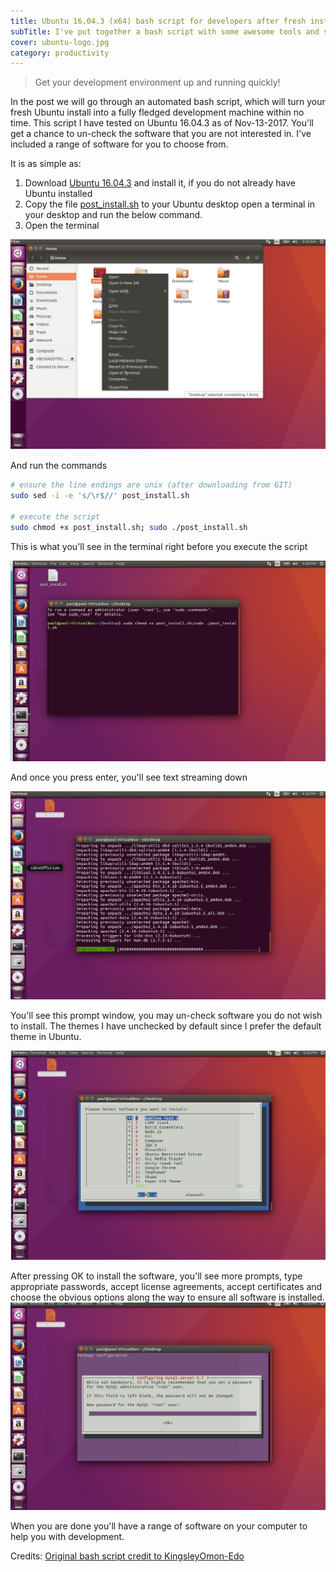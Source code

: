 ```yaml
---
title: Ubuntu 16.04.3 (x64) bash script for developers after fresh install
subTitle: I've put together a bash script with some awesome tools and software that I use daily. This script will install a huge range of development and productivity software from VirtualBox, Visual Studio Extensions to DupeGuru on Ubuntu.
cover: ubuntu-logo.jpg
category: productivity
---
```


>Get your development environment up and running quickly!

In the post we will go through an automated bash script, which will turn your fresh Ubuntu install into a fully fledged development machine within no time. This script I have tested on Ubuntu 16.04.3 as of Nov-13-2017. You'll get a chance to un-check the software that you are not interested in. I've included a range of software for you to choose from.

It is as simple as:

1. Download [Ubuntu 16.04.3](http://mirrors.bloomu.edu/ubuntu-releases/16.04.3/ubuntu-16.04.3-desktop-amd64.iso) and install it, if you do not already have Ubuntu installed
1. Copy the file [post_install.sh](https://gist.github.com/paulness/73238d84996cb8fc21aff644218a49a2) to your Ubuntu desktop open a terminal in your desktop and run the below command.
1. Open the terminal

![Right click and open a terminal in the Desktop folder](ubuntu-running-post-install-script-right-click-to-open-terminal.png)

And run the commands

``` bash
# ensure the line endings are unix (after downloading from GIT)
sudo sed -i -e 's/\r$//' post_install.sh

# execute the script
sudo chmod +x post_install.sh; sudo ./post_install.sh
```

This is what you'll see in the terminal right before you execute the script

![Terminal just before executing the script](ubuntu-running-post-install-script.png)

And once you press enter, you'll see text streaming down

![Script in progress](ubuntu-running-post-install-script-underway.png)

You'll see this prompt window, you may un-check software you do not wish to install. The themes I have unchecked by default since I prefer the default theme in Ubuntu.

![Choosing software to install](ubuntu-running-post-install-script-prompt.png)

After pressing OK to install the software, you'll see more prompts, type appropriate passwords, accept license agreements, accept certificates and choose the obvious options along the way to ensure all software is installed.
![Typing MySQL server password](ubuntu-running-post-install-script-prompt-2.png)

When you are done you'll have a range of software on your computer to help you with development.

Credits:
[Original bash script credit to KingsleyOmon-Edo](https://github.com/KingsleyOmon-Edo/)
